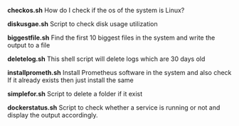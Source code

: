 **checkos.sh**
How do I check if the os of the system is Linux?

**diskusgae.sh**
Script to check disk usage utilization

**biggestfile.sh**
Find the first 10 biggest files in the system and write the output to a file

**deletelog.sh**
This shell script will delete logs which are 30 days old

**installprometh.sh**
Install Prometheus software in the system and also check 
If it already exists then just install the same

**simplefor.sh**
Script to delete a folder if it exist


**dockerstatus.sh**
Script to check whether a service is running or not and display the output accordingly.



